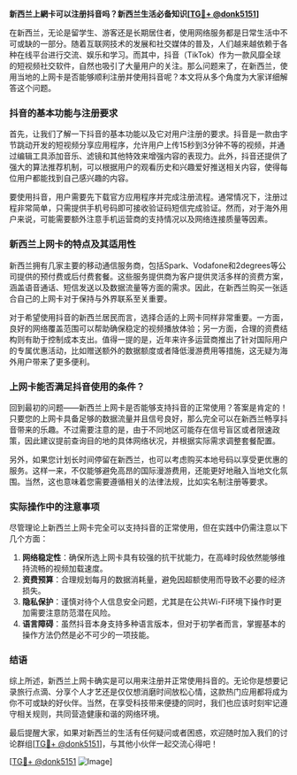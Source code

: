 **新西兰上網卡可以注册抖音吗？新西兰生活必备知识[[TG💪+ @donk5151](https://t.me/s/donk5151)]**

在新西兰，无论是留学生、游客还是长期居住者，使用网络服务都是日常生活中不可或缺的一部分。随着互联网技术的发展和社交媒体的普及，人们越来越依赖于各种在线平台进行交流、娱乐和学习。而其中，抖音（TikTok）作为一款风靡全球的短视频社交软件，自然也吸引了大量用户的关注。那么问题来了，在新西兰，使用当地的上网卡是否能够顺利注册并使用抖音呢？本文将从多个角度为大家详细解答这个问题。

### 抖音的基本功能与注册要求

首先，让我们了解一下抖音的基本功能以及它对用户注册的要求。抖音是一款由字节跳动开发的短视频分享应用程序，允许用户上传15秒到3分钟不等的视频，并通过编辑工具添加音乐、滤镜和其他特效来增强内容的表现力。此外，抖音还提供了强大的算法推荐机制，可以根据用户的观看历史和兴趣爱好推送相关内容，使得每位用户都能找到自己感兴趣的内容。

要使用抖音，用户需要先下载官方应用程序并完成注册流程。通常情况下，注册过程非常简单，只需提供手机号码即可接收验证码短信完成验证。然而，对于海外用户来说，可能需要额外注意手机运营商的支持情况以及网络连接质量等因素。

### 新西兰上网卡的特点及其适用性

新西兰拥有几家主要的移动通信服务商，包括Spark、Vodafone和2degrees等公司提供的预付费或后付费套餐。这些服务提供商为客户提供灵活多样的资费方案，涵盖语音通话、短信发送以及数据流量等方面的需求。因此，在新西兰购买一张适合自己的上网卡对于保持与外界联系至关重要。

对于希望使用抖音的新西兰居民而言，选择合适的上网卡同样非常重要。一方面，良好的网络覆盖范围可以帮助确保稳定的视频播放体验；另一方面，合理的资费结构则有助于控制成本支出。值得一提的是，近年来许多运营商推出了针对国际用户的专属优惠活动，比如赠送额外的数据额度或者降低漫游费用等措施，这无疑为海外用户带来了更多便利。

### 上网卡能否满足抖音使用的条件？

回到最初的问题——新西兰上网卡是否能够支持抖音的正常使用？答案是肯定的！只要您的上网卡具备足够的数据流量并且信号良好，那么完全可以在新西兰畅享抖音带来的乐趣。不过需要注意的是，由于不同地区可能存在信号盲区或者限速政策，因此建议提前查询目的地的具体网络状况，并根据实际需求调整套餐配置。

另外，如果您计划长时间停留在新西兰，也可以考虑购买本地号码以享受更优惠的服务。这样一来，不仅能够避免高昂的国际漫游费用，还能更好地融入当地文化氛围。当然，这也意味着您需要遵循相关的法律法规，比如实名制注册等要求。

### 实际操作中的注意事项

尽管理论上新西兰上网卡完全可以支持抖音的正常使用，但在实践中仍需注意以下几个方面：

1. **网络稳定性**：确保所选上网卡具有较强的抗干扰能力，在高峰时段依然能够维持流畅的视频加载速度。
2. **资费预算**：合理规划每月的数据消耗量，避免因超额使用而导致不必要的经济损失。
3. **隐私保护**：谨慎对待个人信息安全问题，尤其是在公共Wi-Fi环境下操作时更加需要注意防范潜在风险。
4. **语言障碍**：虽然抖音本身支持多种语言版本，但对于初学者而言，掌握基本的操作方法仍然是必不可少的一项技能。

### 结语

综上所述，新西兰上网卡确实是可以用来注册并正常使用抖音的。无论你是想要记录旅行点滴、分享个人才艺还是仅仅想消磨时间放松心情，这款热门应用都将成为你不可或缺的好伙伴。当然，在享受科技带来便捷的同时，我们也应该时刻牢记遵守相关规则，共同营造健康和谐的网络环境。

最后提醒大家，如果对新西兰的生活有任何疑问或者困惑，欢迎随时加入我们的讨论群组[[TG💪+ @donk5151](https://t.me/s/donk5151)]，与其他小伙伴一起交流心得吧！

[[TG💪+ @donk5151](https://t.me/s/donk5151) ![Image](https://i.postimg.cc/rwNCRYN7/Snipaste-2025-04-30-17-27-05.png)]